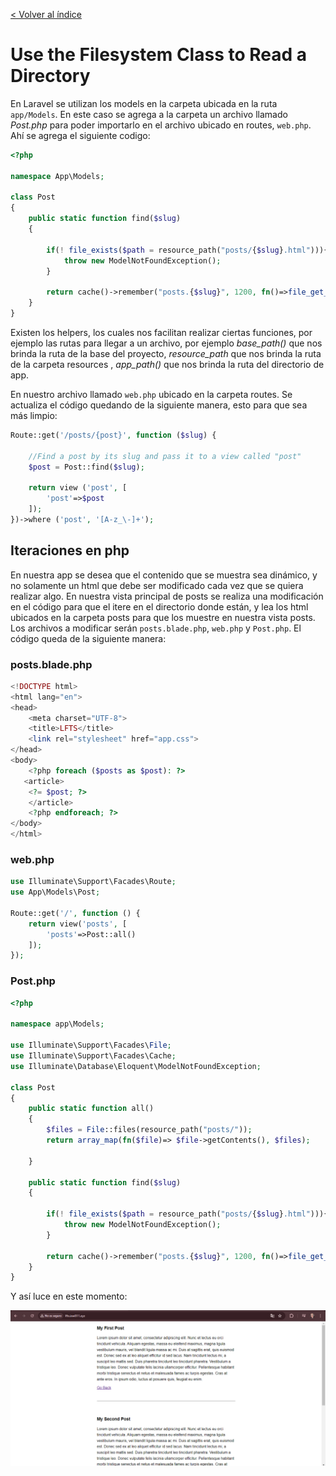 [< Volver al índice](../index.md)

# Use the Filesystem Class to Read a Directory

En Laravel se utilizan los models en la carpeta ubicada en la ruta `app/Models`. En este caso se agrega a la carpeta un archivo llamado _Post.php_ para poder importarlo en el archivo ubicado en routes, `web.php`. Ahí se agrega el siguiente codigo:

```php
<?php

namespace App\Models;

class Post 
{
    public static function find($slug)
    {

        if(! file_exists($path = resource_path("posts/{$slug}.html"))){
            throw new ModelNotFoundException();
        }

        return cache()->remember("posts.{$slug}", 1200, fn()=>file_get_contents($path));        
    }
}
```

Existen los helpers, los cuales nos facilitan realizar ciertas funciones, por ejemplo las rutas para llegar a un archivo, por ejemplo *_base_path()_* que nos brinda la ruta de la base del proyecto, *_resource_path_* que nos brinda la ruta de la carpeta resources , *_app_path()_* que nos brinda la ruta del directorio de app.

En nuestro archivo llamado `web.php` ubicado en la carpeta routes. Se actualiza el código quedando de la siguiente manera, esto para que sea más limpio:

```php
Route::get('/posts/{post}', function ($slug) {

    //Find a post by its slug and pass it to a view called "post"
    $post = Post::find($slug);

    return view ('post', [
        'post'=>$post
    ]);
})->where ('post', '[A-z_\-]+');
```

## Iteraciones en php

En nuestra app se desea que el contenido que se muestra sea dinámico, y no solamente un html que debe ser modificado cada vez que se quiera realizar algo. En nuestra vista principal de posts se realiza una modificación en el código para que el itere en el directorio donde están, y lea los html ubicados en la carpeta posts para que los muestre en nuestra vista posts. Los archivos a modificar serán `posts.blade.php`, `web.php` y `Post.php`. El código queda de la siguiente manera:

### posts.blade.php
```php
<!DOCTYPE html>
<html lang="en">
<head>
    <meta charset="UTF-8">
    <title>LFTS</title>
    <link rel="stylesheet" href="app.css">
</head>
<body>
    <?php foreach ($posts as $post): ?>
   <article>
    <?= $post; ?>
    </article>
    <?php endforeach; ?> 
</body>
</html>
```

### web.php
```php
use Illuminate\Support\Facades\Route;
use App\Models\Post;

Route::get('/', function () {
    return view('posts', [
        'posts'=>Post::all()
    ]);
});
```

### Post.php
```php
<?php

namespace app\Models;

use Illuminate\Support\Facades\File;
use Illuminate\Support\Facades\Cache;
use Illuminate\Database\Eloquent\ModelNotFoundException;

class Post 
{
    public static function all()
    {
        $files = File::files(resource_path("posts/"));
        return array_map(fn($file)=> $file->getContents(), $files);
    
    }

    public static function find($slug)
    {

        if(! file_exists($path = resource_path("posts/{$slug}.html"))){
            throw new ModelNotFoundException();
        }

        return cache()->remember("posts.{$slug}", 1200, fn()=>file_get_contents($path));        
    }
}
```

Y así luce en este momento:

![Posts-Dinamicos](../images/Posts-Dinamicos.png)
